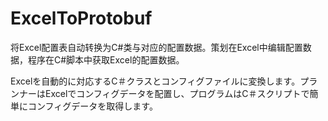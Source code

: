 # ExcelToProtobuf
将Excel配置表自动转换为C#类与对应的配置数据。策划在Excel中编辑配置数据，程序在C#脚本中获取Excel的配置数据。

Excelを自動的に対応するC＃クラスとコンフィグファイルに変換します。プランナーはExcelでコンフィグデータを配置し、プログラムはC＃スクリプトで簡単にコンフィグデータを取得します。
